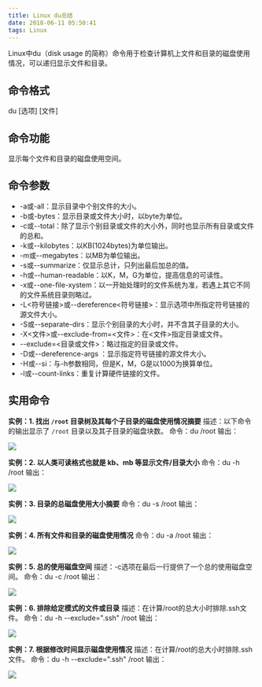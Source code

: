 ```yaml
---
title: Linux du总结
date: 2018-06-11 05:50:41
tags: Linux
---
```


Linux中du（disk usage 的简称）命令用于检查计算机上文件和目录的磁盘使用情况，可以递归显示文件和目录。

<!-- more -->
## 命令格式
du [选项] [文件]

## 命令功能
显示每个文件和目录的磁盘使用空间。

## 命令参数
- -a或-all：显示目录中个别文件的大小。   
- -b或-bytes：显示目录或文件大小时，以byte为单位。   
- -c或--total：除了显示个别目录或文件的大小外，同时也显示所有目录或文件的总和。 
- -k或--kilobytes：以KB(1024bytes)为单位输出。
- -m或--megabytes：以MB为单位输出。   
- -s或--summarize：仅显示总计，只列出最后加总的值。
- -h或--human-readable：以K，M，G为单位，提高信息的可读性。
- -x或--one-file-xystem：以一开始处理时的文件系统为准，若遇上其它不同的文件系统目录则略过。 
- -L<符号链接>或--dereference<符号链接>：显示选项中所指定符号链接的源文件大小。   
- -S或--separate-dirs：显示个别目录的大小时，并不含其子目录的大小。 
- -X<文件>或--exclude-from=<文件>：在<文件>指定目录或文件。   
- --exclude=<目录或文件>：略过指定的目录或文件。    
- -D或--dereference-args ：显示指定符号链接的源文件大小。   
- -H或--si：与-h参数相同，但是K，M，G是以1000为换算单位。   
- -l或--count-links：重复计算硬件链接的文件。  


## 实用命令


**实例：1. 找出 `/root` 目录树及其每个子目录的磁盘使用情况摘要**
描述：以下命令的输出显示了 `/root` 目录以及其子目录的磁盘块数。
命令：du /root
输出：

![](http://p9xqnn501.bkt.clouddn.com/du/du-path.png)


**实例：2. 以人类可读格式也就是 kb、mb 等显示文件/目录大小**
命令：du -h /root
输出：

![](http://p9xqnn501.bkt.clouddn.com/du/du-h-path.png)

**实例：3. 目录的总磁盘使用大小摘要**
命令：du -s /root
输出：

![](http://p9xqnn501.bkt.clouddn.com/du/du-s-path.png)



**实例：4. 所有文件和目录的磁盘使用情况**
命令：du -a /root
输出：

![](http://p9xqnn501.bkt.clouddn.com/du/du-a-path.png)


**实例：5. 总的使用磁盘空间**
描述：-c选项在最后一行提供了一个总的使用磁盘空间。
命令：du -c /root
输出：

![](http://p9xqnn501.bkt.clouddn.com/du/du-c-path.png)


**实例：6. 排除给定模式的文件或目录**
描述：在计算/root的总大小时排除.ssh文件。
命令：du -h --exclude=".ssh" /root
输出：

![](http://p9xqnn501.bkt.clouddn.com/du/du-h-exclude-path.png)

**实例：7. 根据修改时间显示磁盘使用情况**
描述：在计算/root的总大小时排除.ssh文件。
命令：du -h --exclude=".ssh" /root
输出：

![](http://p9xqnn501.bkt.clouddn.com/du/du-time.png)


